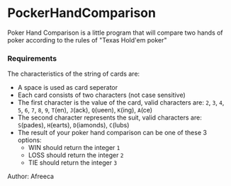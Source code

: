 # PockerHandComparison
  Poker Hand Comparison is a little program that will compare two hands of poker   according to the rules of "Texas Hold'em poker"



### Requirements

The characteristics of the string of cards are:
* A space is used as card seperator
* Each card consists of two characters (not case sensitive)
* The first character is the value of the card, valid characters are: `2`,
    `3`, `4`, `5`, `6`, `7`, `8`, `9`, `T`(en), `J`(ack), `Q`(ueen), `K`(ing),
    `A`(ce)
* The second character represents the suit, valid characters are: `S`(pades),
    `H`(earts), `D`(iamonds), `C`(lubs)
* The result of your poker hand comparison can be one of these 3 options:
  * WIN should return the integer `1`
  * LOSS should return the integer `2`
  * TIE should return the integer `3`



Author: Afreeca

